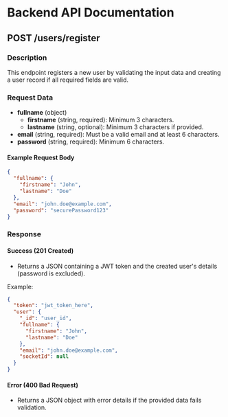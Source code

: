 # Backend API Documentation

## POST /users/register

### Description
This endpoint registers a new user by validating the input data and creating a user record if all required fields are valid.

### Request Data
- **fullname** (object)
  - **firstname** (string, required): Minimum 3 characters.
  - **lastname** (string, optional): Minimum 3 characters if provided.
- **email** (string, required): Must be a valid email and at least 6 characters.
- **password** (string, required): Minimum 6 characters.

#### Example Request Body
```json
{
  "fullname": {
    "firstname": "John",
    "lastname": "Doe"
  },
  "email": "john.doe@example.com",
  "password": "securePassword123"
}
```

### Response

#### Success (201 Created)
- Returns a JSON containing a JWT token and the created user's details (password is excluded).

Example:
```json
{
  "token": "jwt_token_here",
  "user": {
    "_id": "user_id",
    "fullname": {
      "firstname": "John",
      "lastname": "Doe"
    },
    "email": "john.doe@example.com",
    "socketId": null
  }
}
```

#### Error (400 Bad Request)
- Returns a JSON object with error details if the provided data fails validation.
